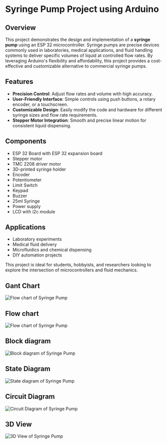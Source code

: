 # Syringe Pump Project using Arduino

## Overview

This project demonstrates the design and implementation of a **syringe pump** using an ESP 32 microcontroller. Syringe pumps are precise devices commonly used in laboratories, medical applications, and fluid handling systems to deliver specific volumes of liquid at controlled flow rates. By leveraging Arduino's flexibility and affordability, this project provides a cost-effective and customizable alternative to commercial syringe pumps.

## Features

- **Precision Control**: Adjust flow rates and volume with high accuracy.
- **User-Friendly Interface**: Simple controls using push buttons, a rotary encoder, or a touchscreen.
- **Customizable Design**: Easily modify the code and hardware for different syringe sizes and flow rate requirements.
- **Stepper Motor Integration**: Smooth and precise linear motion for consistent liquid dispensing.

## Components

- ESP 32 Board with ESP 32 expansion board
- Stepper motor
- TMC 2208 driver motor
- 3D-printed syringe holder
- Encoder
- Potentiometer
- Limit Switch
- Keypad
- Buzzer
- 25ml Syringe 
- Power supply
- LCD with i2c module

## Applications

- Laboratory experiments
- Medical fluid delivery
- Microfluidics and chemical dispensing
- DIY automation projects

This project is ideal for students, hobbyists, and researchers looking to explore the intersection of microcontrollers and fluid mechanics.
## Gant Chart
![Flow chart of Syringe Pump](https://github.com/BME22259/Syrimge-pump-project/blob/main/Flow%20Chart.png?raw=true)
## Flow chart
![Flow chart of Syringe Pump](https://github.com/BME22259/Syrimge-pump-project/blob/main/Flow%20Chart.png?raw=true)
## Block diagram
![Block diagram of Syringe Pump](https://github.com/BME22259/Syrimge-pump-project/blob/main/Block%20Diagram.png?raw=true)
## State Diagram
![State diagram of Syringe Pump](https://github.com/BME22259/Syrimge-pump-project/blob/main/State%20Diagram.png?raw=true)
## Circuit Diagram
![Circuit Diagram of Syringe Pump](https://github.com/BME22259/Syrimge-pump-project/blob/main/Flow%20Chart.png?raw=true)
## 3D View
![3D View of Syringe Pump](https://github.com/BME22259/Syrimge-pump-project/blob/main/Flow%20Chart.png?raw=true)



